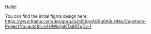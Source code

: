 Hello!

You can find the initial figma design here:
https://www.figma.com/design/qJbJl65BpyAG5g6K8uHNxi/Capstone-Project?m=auto&t=n4HWkHpKTa9PZqDv-1

